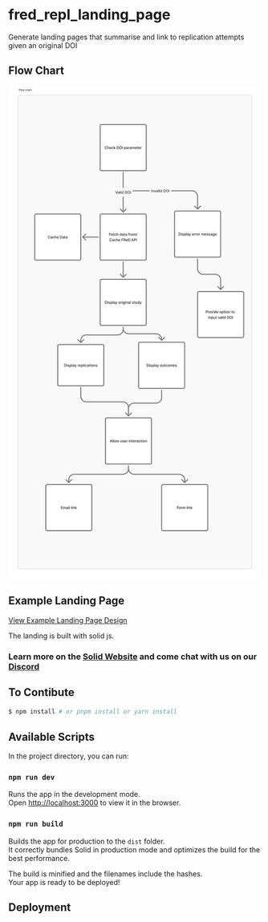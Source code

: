 # fred_repl_landing_page
Generate landing pages that summarise and link to replication attempts given an original DOI

## Flow Chart

![Flow Chart](project-assets/Flow%20chart.png)

## Example Landing Page

[View Example Landing Page Design](https://figma.com/design/u46XGX6Uq4D3FPhBRzbN5V/Replication-Summary?t=mq95eytelNppAD5j-0)


The landing is built with solid js.

### Learn more on the [Solid Website](https://solidjs.com) and come chat with us on our [Discord](https://discord.com/invite/solidjs)

## To Contibute

```bash
$ npm install # or pnpm install or yarn install
```

## Available Scripts

In the project directory, you can run:

### `npm run dev`

Runs the app in the development mode.<br>
Open [http://localhost:3000](http://localhost:3000) to view it in the browser.

### `npm run build`

Builds the app for production to the `dist` folder.<br>
It correctly bundles Solid in production mode and optimizes the build for the best performance.

The build is minified and the filenames include the hashes.<br>
Your app is ready to be deployed!

## Deployment


